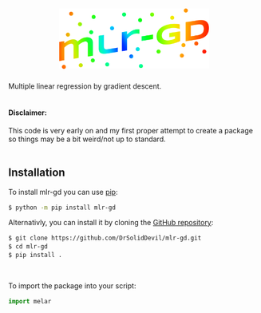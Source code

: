 <h1 align="center"> 
  <img src="https://raw.githubusercontent.com/DrSolidDevil/mlr-gd/main/logo.png" width="300">
  <br>
</h1>
Multiple linear regression by gradient descent.
<br><br>
<h4>Disclaimer:</h4>
This code is very early on and my first proper attempt to create a package so things may be a bit weird/not up to standard.

<br>
<br>
<h2>Installation</h2>

To install mlr-gd you can use [pip](https://pip.pypa.io):

```bash
$ python -m pip install mlr-gd
```

Alternativly, you can install it by cloning the [GitHub repository](https://github.com/DrSolidDevil/mlr-gd):
```bash
$ git clone https://github.com/DrSolidDevil/mlr-gd.git
$ cd mlr-gd
$ pip install .
```

<br>

To import the package into your script:  
```python
import melar
```

